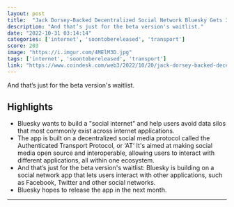 ```yaml
---
layout: post
title:  "Jack Dorsey-Backed Decentralized Social Network Bluesky Gets 30,000 Signups in 48 Hours."
description: "And that’s just for the beta version's waitlist."
date: "2022-10-31 03:14:14"
categories: ['internet', 'soontobereleased', 'transport']
score: 203
image: "https://i.imgur.com/4MElM3D.jpg"
tags: ['internet', 'soontobereleased', 'transport']
link: "https://www.coindesk.com/web3/2022/10/20/jack-dorsey-backed-decentralized-social-network-bluesky-gets-30000-signups-in-48-hours/"
---
```


And that’s just for the beta version's waitlist.

## Highlights

- Bluesky wants to build a "social internet" and help users avoid data silos that most commonly exist across internet applications.
- The app is built on a decentralized social media protocol called the Authenticated Transport Protocol, or ‘AT’ It's aimed at making social media open source and interoperable, allowing users to interact with different applications, all within one ecosystem.
- And that’s just for the beta version's waitlist:    Bluesky is building on a social network app that lets users interact with other applications, such as Facebook, Twitter and other social networks.
- Bluesky hopes to release the app in the next month.

---
